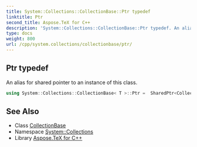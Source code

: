 ```yaml
---
title: System::Collections::CollectionBase::Ptr typedef
linktitle: Ptr
second_title: Aspose.TeX for C++
description: 'System::Collections::CollectionBase::Ptr typedef. An alias for shared pointer to an instance of this class in C++.'
type: docs
weight: 800
url: /cpp/system.collections/collectionbase/ptr/
---
```

## Ptr typedef


An alias for shared pointer to an instance of this class.

```cpp
using System::Collections::CollectionBase< T >::Ptr =  SharedPtr<CollectionBase>
```

## See Also

* Class [CollectionBase](../)
* Namespace [System::Collections](../../)
* Library [Aspose.TeX for C++](../../../)
